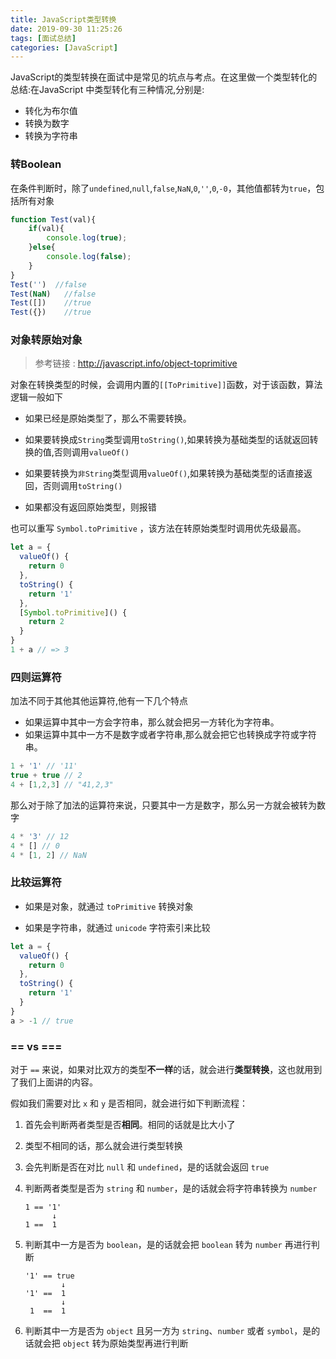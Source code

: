 ```yaml
---
title: JavaScript类型转换
date: 2019-09-30 11:25:26
tags: [面试总结]
categories: [JavaScript]
---
```


JavaScript的类型转换在面试中是常见的坑点与考点。在这里做一个类型转化的总结:在JavaScript 中类型转化有三种情况,分别是:

- 转化为布尔值
- 转换为数字
- 转换为字符串

<!-- more -->

### 转Boolean

在条件判断时，除了`undefined`,`null`,`false`,`NaN`,`0`,`''`,`0`,`-0`，其他值都转为`true`，包括所有对象

```javascript
function Test(val){
    if(val){
        console.log(true);
    }else{
        console.log(false);
    }
}
Test('')  //false
Test(NaN)	//false
Test([])	//true
Test({})	//true
```

### 对象转原始对象

> 参考链接 : http://javascript.info/object-toprimitive

对象在转换类型的时候，会调用内置的`[[ToPrimitive]]`函数，对于该函数，算法逻辑一般如下

- 如果已经是原始类型了，那么不需要转换。
- 如果要转换成`String`类型调用`toString()`,如果转换为基础类型的话就返回转换的值,否则调用`valueOf()`
- 如果要转换为`非String`类型调用`valueOf()`,如果转换为基础类型的话直接返回，否则调用`toString()`

- 如果都没有返回原始类型，则报错

也可以重写 `Symbol.toPrimitive` ，该方法在转原始类型时调用优先级最高。

```javascript
let a = {
  valueOf() {
    return 0
  },
  toString() {
    return '1'
  },
  [Symbol.toPrimitive]() {
    return 2
  }
}
1 + a // => 3
```

### 四则运算符

加法不同于其他其他运算符,他有一下几个特点

- 如果运算中其中一方会字符串，那么就会把另一方转化为字符串。
- 如果运算中其中一方不是数字或者字符串,那么就会把它也转换成字符或字符串。

```javascript
1 + '1' // '11'
true + true // 2
4 + [1,2,3] // "41,2,3"
```

那么对于除了加法的运算符来说，只要其中一方是数字，那么另一方就会被转为数字

```javascript
4 * '3' // 12
4 * [] // 0
4 * [1, 2] // NaN
```

### 比较运算符

- 如果是对象，就通过 `toPrimitive` 转换对象

- 如果是字符串，就通过 `unicode` 字符索引来比较

```javascript
let a = {
  valueOf() {
    return 0
  },
  toString() {
    return '1'
  }
}
a > -1 // true
```

### == vs ===

对于 `==` 来说，如果对比双方的类型**不一样**的话，就会进行**类型转换**，这也就用到了我们上面讲的内容。

假如我们需要对比 `x` 和 `y` 是否相同，就会进行如下判断流程：

1. 首先会判断两者类型是否**相同**。相同的话就是比大小了

2. 类型不相同的话，那么就会进行类型转换

3. 会先判断是否在对比 `null` 和 `undefined`，是的话就会返回 `true`

4. 判断两者类型是否为 `string` 和 `number`，是的话就会将字符串转换为 `number`

   ```
   1 == '1'
         ↓
   1 ==  1
   
   ```

5. 判断其中一方是否为 `boolean`，是的话就会把 `boolean` 转为 `number` 再进行判断

   ```
   '1' == true
           ↓
   '1' ==  1
           ↓
    1  ==  1
   
   ```

6. 判断其中一方是否为 `object` 且另一方为 `string`、`number` 或者 `symbol`，是的话就会把 `object` 转为原始类型再进行判断

